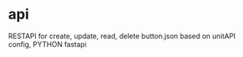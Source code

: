 # api
RESTAPI  for create, update, read, delete button.json based on unitAPI config, PYTHON fastapi

